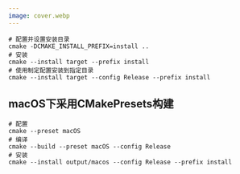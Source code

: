 ```yaml
---
image: cover.webp
---
```



```shell
# 配置并设置安装目录
cmake -DCMAKE_INSTALL_PREFIX=install ..
# 安装
cmake --install target --prefix install
# 使用制定配置安装到指定目录
cmake --install target --config Release --prefix install
```

## macOS下采用CMakePresets构建

```shell
# 配置
cmake --preset macOS
# 编译
cmake --build --preset macOS --config Release
# 安装
cmake --install output/macos --config Release --prefix install
```
